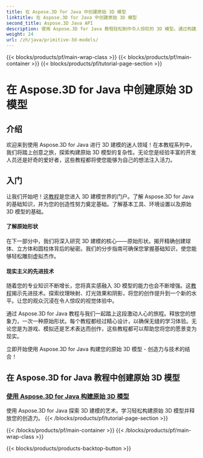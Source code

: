 ```yaml
---
title: 在 Aspose.3D for Java 中创建原始 3D 模型
linktitle: 在 Aspose.3D for Java 中创建原始 3D 模型
second_title: Aspose.3D Java API
description: 使用 Aspose.3D for Java 教程轻松制作令人惊叹的 3D 模型。通过构建原始 3D 模型的分步指南释放您的创造力。
weight: 24
url: /zh/java/primitive-3d-models/
---
```


{{< blocks/products/pf/main-wrap-class >}}
{{< blocks/products/pf/main-container >}}
{{< blocks/products/pf/tutorial-page-section >}}

# 在 Aspose.3D for Java 中创建原始 3D 模型



## 介绍

欢迎来到使用 Aspose.3D for Java 进行 3D 建模的迷人领域！在本教程系列中，我们将踏上创意之旅，探索构建原始 3D 模型的复杂性。无论您是经验丰富的开发人员还是好奇的爱好者，这些教程都将使您能够为自己的想法注入活力。

## 入门

让我们开始吧！这[教程](./building-primitive-3d-models/)是您进入 3D 建模世界的门户。了解 Aspose.3D for Java 的基础知识，并为您的创造性努力奠定基础。了解基本工具、环境设置以及原始 3D 模型的基础。

#### 了解原始形状

在下一部分中，我们将深入研究 3D 建模的核心——原始形状。揭开精确创建球体、立方体和圆柱体背后的秘密。我们的分步指南可确保您掌握基础知识，使您能够轻松雕刻虚拟杰作。

#### 现实主义的先进技术

随着您的专业知识不断增长，您将真实感融入 3D 模型的能力也会不断增强。这[教程](./building-primitive-3d-models/)揭示先进技术。探索纹理映射、灯光效果和阴影，将您的创作提升到一个新的水平。让您的观众沉浸在令人惊叹的视觉体验中。

通过 Aspose.3D for Java 教程与我们一起踏上这段激动人心的旅程。释放您的想象力，一次一种原始形状。每个教程都经过精心设计，以确保无缝的学习体验。无论您是为游戏、模拟还是艺术表达而创作，这些教程都可以帮助您将您的愿景变为现实。

立即开始使用 Aspose.3D for Java 构建您的原始 3D 模型 - 创造力与技术的结合！
## 在 Aspose.3D for Java 教程中创建原始 3D 模型
### [使用 Aspose.3D for Java 构建原始 3D 模型](./building-primitive-3d-models/)
使用 Aspose.3D for Java 探索 3D 建模的艺术。学习轻松构建原始 3D 模型并释放您的创造力。
{{< /blocks/products/pf/tutorial-page-section >}}

{{< /blocks/products/pf/main-container >}}
{{< /blocks/products/pf/main-wrap-class >}}

{{< blocks/products/products-backtop-button >}}
